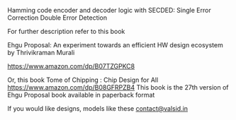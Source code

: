 
Hamming code encoder and decoder logic with SECDED: Single Error Correction Double Error Detection

For further description refer to this book

Ehgu Proposal: An experiment towards an efficient HW design ecosystem
by Thrivikraman Murali

https://www.amazon.com/dp/B07TZGPKC8

Or, this book
Tome of Chipping : Chip Design for All
https://www.amazon.com/dp/B08GFRPZB4
This book is the 27th version of Ehgu Proposal book available in paperback format

If you would like designs, models like these contact@valsid.in



